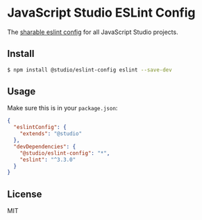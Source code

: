 # JavaScript Studio ESLint Config

The [sharable eslint config][docs] for all JavaScript Studio projects.

## Install

```bash
$ npm install @studio/eslint-config eslint --save-dev
```

## Usage

Make sure this is in your `package.json`:

```json
{
  "eslintConfig": {
    "extends": "@studio"
  },
  "devDependencies": {
    "@studio/eslint-config": "*",
    "eslint": "^3.3.0"
  }
}
```

## License

MIT

[docs]: http://eslint.org/docs/developer-guide/shareable-configs
